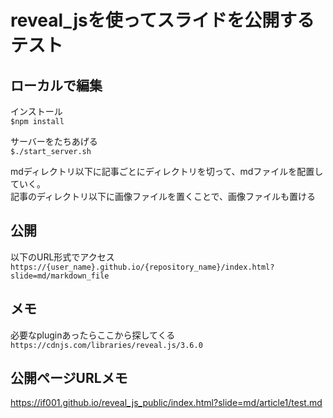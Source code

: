 # reveal_jsを使ってスライドを公開するテスト
## ローカルで編集
インストール  
`$npm install`  

サーバーをたちあげる  
`$./start_server.sh`  

mdディレクトリ以下に記事ごとにディレクトリを切って、mdファイルを配置していく。  
記事のディレクトリ以下に画像ファイルを置くことで、画像ファイルも置ける

## 公開
以下のURL形式でアクセス  
`https://{user_name}.github.io/{repository_name}/index.html?slide=md/markdown_file`  

## メモ
必要なpluginあったらここから探してくる  
`https://cdnjs.com/libraries/reveal.js/3.6.0`  



## 公開ページURLメモ
https://if001.github.io/reveal_js_public/index.html?slide=md/article1/test.md
